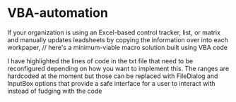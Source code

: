 # VBA-automation

If your organization is using an Excel-based control tracker, list, or matrix and 
manually updates leadsheets by copying the information over into each workpaper,
// here's a minimum-viable macro solution built using VBA code

I have highlighted the lines of code in the txt file that need to be reconfigured depending
on how you want to implement this. The ranges are hardcoded at the moment but those
can be replaced with FileDialog and InputBox options that provide a safe interface for a user to
interact with instead of fudging with the code


